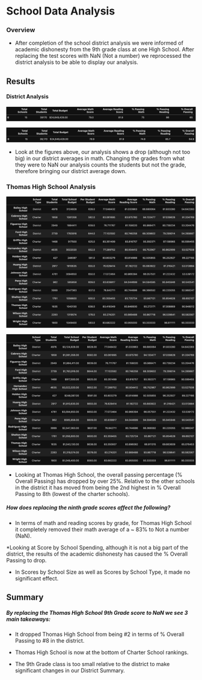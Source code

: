 # School Data Analysis
### Overview
* After completion of the school district analysis we were informed of academic dishonesty from the 9th grade class at one High School. After replacing the test scores with NaN (Not a number) we reprocessed the district analysis to be able to display our analysis. 

## Results

#### District Analysis
  
![Pre Change District Summary](./Resources/PreNaN.png)

![After Change District Summary](./Resources/AfterNaN.png)

* Look at the figures above, our analysis shows a drop (although not too big) in our district averages in math. Changing the grades from what they were to NaN our analysis counts the students but not the grade, therefore bringing our district average down.

### Thomas High School Analysis
  
![Pre Change School Summary](./Resources/PreNaN_School.png)

![After Change School Summary](./Resources/AfterNaN_School.png)

* Looking at Thomas High School, the overall passing percentage (% Overall Passing) has dropped by over 25%.
Relative to the other schools in the district it has moved from being the 2nd highest in % Overall Passing to 8th (lowest of the charter schools).
 
##### How does replacing the ninth grade scores affect the following?
* In terms of math and reading scores by grade, for Thomas High School it completely removed their math average of a ~ 83% to Not a number (NaN).

*Looking at Score by School Spending, although it is not a big part of the district, the results of the academic dishonesty has caused the % Overall Passing to drop.

* In Scores by School Size as well as Scores by School Type, it made no significant effect.
 
 
## Summary
 ##### By replacing the Thomas High School 9th Grade score to NaN we see 3 main takeaways:

* It dropped Thomas High School from being #2 in terms of % Overall Passing to #8 in the district.

* Thomas High School is now at the bottom of Charter School rankings. 

* The 9th Grade class is too small relative to the district to make significant changes in our District Summary.
